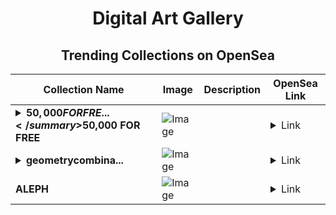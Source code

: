 <div align="center">

# Digital Art Gallery

## Trending Collections on OpenSea

| Collection Name                       | Image                                                                                     | Description                       | OpenSea Link                                                                                          |
|---------------------------------------|-------------------------------------------------------------------------------------------|-----------------------------------|--------------------------------------------------------------------------------------------------------|
| **<details><summary>$50,000 FOR FRE...</summary>$50,000 FOR FREE</details>** | ![Image](https://i.seadn.io/s/raw/files/ff0f43c584c0da05fefec121ff8f80ad.png?w=500&auto=format?w=200&auto=format) |  | <details><summary>Link</summary>[$50,000 FOR FREE](https://opensea.io/collection/50000-for-free-1)</details> |
| **<details><summary>geometrycombina...</summary>geometrycombination</details>** | ![Image](https://raw.seadn.io/files/68ef23f4b6f87d69ee99cf2e208a6fcd.svg?w=200&auto=format) |  | <details><summary>Link</summary>[geometrycombination](https://opensea.io/collection/geometrycombination)</details> |
| **ALEPH** | ![Image](https://i.seadn.io/s/raw/files/c0e4d2968e5b37e23005564a8ef8d861.gif?w=500&auto=format?w=200&auto=format) |  | <details><summary>Link</summary>[ALEPH](https://opensea.io/collection/aleph-2)</details> |

</div>